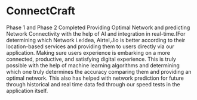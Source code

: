 # ConnectCraft
Phase 1 and Phase 2 Completed 
Providing Optimal Network and predicting Network Connectivity with the help of AI and integration in real-time.(For determining which Network i.e:Idea, Airtel,Jio is better according to their location-based services and providing them to users directly via our application. 
Making sure users experience is embarking on a more connected, productive, and satisfying digital experience.
This is truly possible with the help of machine learning algorithms and determining which one truly determines the accuracy comparing them and providing an optimal network.
This also has helped with network prediction for future through historical and real time data fed through our speed tests in the application itself.
